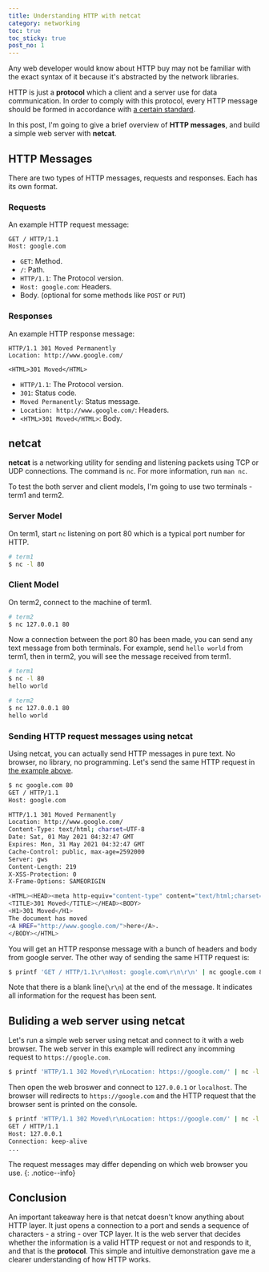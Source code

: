 ```yaml
---
title: Understanding HTTP with netcat
category: networking
toc: true
toc_sticky: true
post_no: 1
---
```

Any web developer would know about HTTP buy may not be familiar with the exact syntax of it because it's abstracted by the network libraries.

HTTP is just a **protocol** which a client and a server use for data communication.
In order to comply with this protocol, every HTTP message should be formed in accordance with [a certain standard](https://tools.ietf.org/html/rfc7230).

In this post, I'm going to give a brief overview of **HTTP messages**, and build a simple web server with **netcat**.

## HTTP Messages
There are two types of HTTP messages, requests and responses. Each has its own format.
### Requests
An example HTTP request message:
```
GET / HTTP/1.1
Host: google.com
```
* `GET`: Method.
* `/`: Path.
* `HTTP/1.1`: The Protocol version.
* `Host: google.com`: Headers.
* Body. (optional for some methods like `POST` or `PUT`)

### Responses
An example HTTP response message:
```
HTTP/1.1 301 Moved Permanently
Location: http://www.google.com/

<HTML>301 Moved</HTML>
```
* `HTTP/1.1`: The Protocol version.
* `301`: Status code.
* `Moved Permanently`: Status message.
* `Location: http://www.google.com/`: Headers.
* `<HTML>301 Moved</HTML>`: Body.

## netcat
**netcat** is a networking utility for sending and listening packets using TCP or UDP connections.
The command is `nc`. For more information, run `man nc`.

To test the both server and client models, I'm going to use two terminals - term1 and term2.
### Server Model
On term1, start `nc` listening on port 80 which is a typical port number for HTTP.
```sh
# term1
$ nc -l 80
```
### Client Model
On term2, connect to the machine of term1.
```sh
# term2
$ nc 127.0.0.1 80
```
Now a connection between the port 80 has been made, you can send any text message from both terminals.
For example, send `hello world` from term1, then in term2, you will see the message received from term1.
```sh
# term1
$ nc -l 80
hello world
```
```sh
# term2
$ nc 127.0.0.1 80
hello world
```
### Sending HTTP request messages using netcat
Using netcat, you can actually send HTTP messages in pure text.
No browser, no library, no programming.
Let's send the same HTTP request in [the example above](#requests).
```sh
$ nc google.com 80
GET / HTTP/1.1
Host: google.com

HTTP/1.1 301 Moved Permanently
Location: http://www.google.com/
Content-Type: text/html; charset=UTF-8
Date: Sat, 01 May 2021 04:32:47 GMT
Expires: Mon, 31 May 2021 04:32:47 GMT
Cache-Control: public, max-age=2592000
Server: gws
Content-Length: 219
X-XSS-Protection: 0
X-Frame-Options: SAMEORIGIN

<HTML><HEAD><meta http-equiv="content-type" content="text/html;charset=utf-8">
<TITLE>301 Moved</TITLE></HEAD><BODY>
<H1>301 Moved</H1>
The document has moved
<A HREF="http://www.google.com/">here</A>.
</BODY></HTML>
```
You will get an HTTP response message with a bunch of headers and body from google server.
The other way of sending the same HTTP request is:
```sh
$ printf 'GET / HTTP/1.1\r\nHost: google.com\r\n\r\n' | nc google.com 80
```
Note that there is a blank line(`\r\n`) at the end of the message.
It indicates all information for the request has been sent.

## Buliding a web server using netcat
Let's run a simple web server using netcat and connect to it with a web browser.
The web server in this example will redirect any incomming request to `https://google.com`.
```sh
$ printf 'HTTP/1.1 302 Moved\r\nLocation: https://google.com/' | nc -l 80
```
Then open the web broswer and connect to `127.0.0.1` or `localhost`.
The browser will redirects to `https://google.com` and the HTTP request that the browser sent is printed on the console.
```sh
$ printf 'HTTP/1.1 302 Moved\r\nLocation: https://google.com/' | nc -l 80
GET / HTTP/1.1
Host: 127.0.0.1
Connection: keep-alive
...
```
The request messages may differ depending on which web browser you use.
{: .notice--info}

## Conclusion
An important takeaway here is that netcat doesn't know anything about HTTP layer.
It just opens a connection to a port and sends a sequence of characters - a string - over TCP layer.
It is the web server that decides whether the information is a valid HTTP request or not and responds to it, and that is the **protocol**.
This simple and intuitive demonstration gave me a clearer understanding of how HTTP works.

